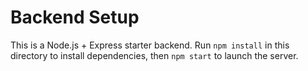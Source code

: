 # Backend Setup

This is a Node.js + Express starter backend. Run `npm install` in this directory to install dependencies, then `npm start` to launch the server.
